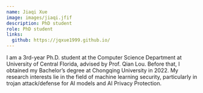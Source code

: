 ```yaml
---
name: Jiaqi Xue
image: images/jiaqi.jfif
description: PhD student
role: PhD student
links:
  github: https://jqxue1999.github.io/
---
```


I am a 3rd-year Ph.D. student at the Computer Science Department at University of Central Florida, advised by Prof. Qian Lou. Before that, I obtained my Bachelor’s degree at Chongqing University in 2022. My research interests lie in the field of machine learning security, particularly in trojan attack/defense for AI models and AI Privacy Protection.
